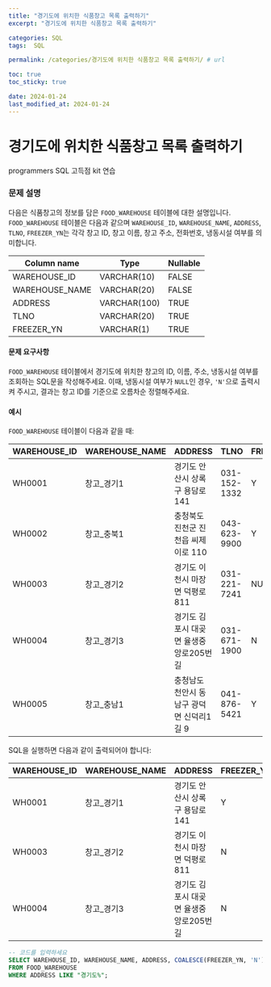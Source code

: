 ```yaml
---
title: "경기도에 위치한 식품창고 목록 출력하기"
excerpt: "경기도에 위치한 식품창고 목록 출력하기"

categories: SQL
tags:  SQL

permalink: /categories/경기도에 위치한 식품창고 목록 출력하기/ # url

toc: true
toc_sticky: true

date: 2024-01-24
last_modified_at: 2024-01-24
---
```


# 경기도에 위치한 식품창고 목록 출력하기

programmers SQL 고득점 kit 연습

### 문제 설명

다음은 식품창고의 정보를 담은 `FOOD_WAREHOUSE` 테이블에 대한 설명입니다. `FOOD_WAREHOUSE` 테이블은 다음과 같으며 `WAREHOUSE_ID`, `WAREHOUSE_NAME`, `ADDRESS`, `TLNO`, `FREEZER_YN`는 각각 창고 ID, 창고 이름, 창고 주소, 전화번호, 냉동시설 여부를 의미합니다.

| Column name    | Type          | Nullable |
|----------------|---------------|----------|
| WAREHOUSE_ID   | VARCHAR(10)   | FALSE    |
| WAREHOUSE_NAME | VARCHAR(20)   | FALSE    |
| ADDRESS        | VARCHAR(100)  | TRUE     |
| TLNO           | VARCHAR(20)   | TRUE     |
| FREEZER_YN     | VARCHAR(1)    | TRUE     |

#### 문제 요구사항
`FOOD_WAREHOUSE` 테이블에서 경기도에 위치한 창고의 ID, 이름, 주소, 냉동시설 여부를 조회하는 SQL문을 작성해주세요. 이때, 냉동시설 여부가 `NULL`인 경우, `'N'`으로 출력시켜 주시고, 결과는 창고 ID를 기준으로 오름차순 정렬해주세요.

#### 예시
`FOOD_WAREHOUSE` 테이블이 다음과 같을 때:

| WAREHOUSE_ID | WAREHOUSE_NAME | ADDRESS                       | TLNO          | FREEZER_YN |
|--------------|----------------|-------------------------------|---------------|------------|
| WH0001       | 창고_경기1     | 경기도 안산시 상록구 용담로 141 | 031-152-1332  | Y          |
| WH0002       | 창고_충북1     | 충청북도 진천군 진천읍 씨제이로 110 | 043-623-9900  | Y          |
| WH0003       | 창고_경기2     | 경기도 이천시 마장면 덕평로 811 | 031-221-7241  | NULL       |
| WH0004       | 창고_경기3     | 경기도 김포시 대곶면 율생중앙로205번길 | 031-671-1900  | N          |
| WH0005       | 창고_충남1     | 충청남도 천안시 동남구 광덕면 신덕리1길 9 | 041-876-5421  | Y          |

SQL을 실행하면 다음과 같이 출력되어야 합니다:

| WAREHOUSE_ID | WAREHOUSE_NAME | ADDRESS                         | FREEZER_YN |
|--------------|----------------|---------------------------------|------------|
| WH0001       | 창고_경기1     | 경기도 안산시 상록구 용담로 141 | Y          |
| WH0003       | 창고_경기2     | 경기도 이천시 마장면 덕평로 811 | N          |
| WH0004       | 창고_경기3     | 경기도 김포시 대곶면 율생중앙로205번길 | N          |

```sql
-- 코드를 입력하세요
SELECT WAREHOUSE_ID, WAREHOUSE_NAME, ADDRESS, COALESCE(FREEZER_YN, 'N') AS FREEZER_YN
FROM FOOD_WAREHOUSE 
WHERE ADDRESS LIKE "경기도%";
```
